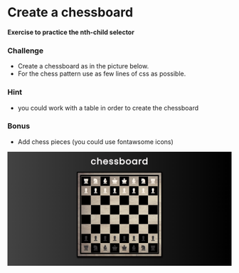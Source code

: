 # **Create a chessboard** 
**Exercise to practice the nth-child selector**



### Challenge

* Create a chessboard as in the picture below.
* For the chess pattern use as few lines of css as possible.

### Hint

* you could work with a table in order to create the chessboard

### Bonus

* Add chess pieces (you could use fontawsome icons)


![mock](/img/chess.jpeg)
